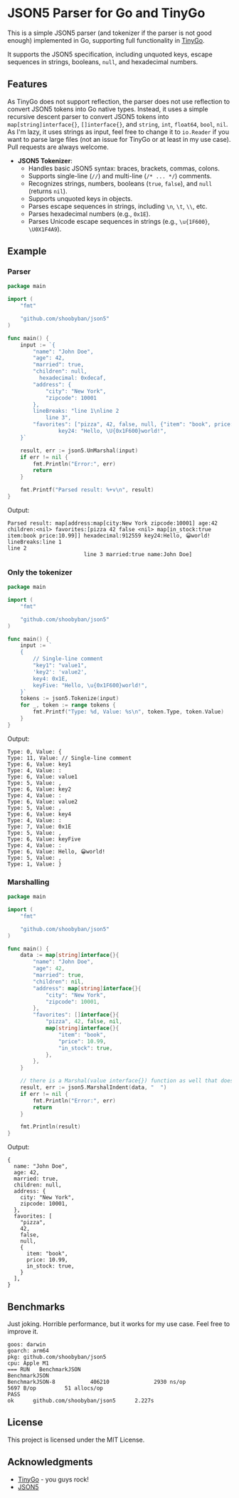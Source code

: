 # JSON5 Parser for Go and TinyGo

This is a simple JSON5 parser (and tokenizer if the parser is not good enough) implemented in Go, supporting full functionality in [TinyGo](https://tinygo.org/).

It supports the JSON5 specification, including unquoted keys, escape sequences in strings, booleans, `null`, and hexadecimal numbers.

## Features

As TinyGo does not support reflection, the parser does not use reflection to convert JSON5 tokens into Go native types. Instead, it uses a simple recursive descent parser to convert JSON5 tokens into `map[string]interface{}`, `[]interface{}`, and `string`, `int`, `float64`, `bool`, `nil`.
As I'm lazy, it uses strings as input, feel free to change it to `io.Reader` if you want to parse large files (not an issue for TinyGo or at least in my use case). Pull requests are always welcome.

- **JSON5 Tokenizer**:
  - Handles basic JSON5 syntax: braces, brackets, commas, colons.
  - Supports single-line (`//`) and multi-line (`/* ... */`) comments.
  - Recognizes strings, numbers, booleans (`true`, `false`), and `null` (returns `nil`).
  - Supports unquoted keys in objects.
  - Parses escape sequences in strings, including `\n`, `\t`, `\\`, etc.
  - Parses hexadecimal numbers (e.g., `0x1E`).
  - Parses Unicode escape sequences in strings (e.g., `\u{1F600}`, `\U0X1F4A9`).

## Example

### Parser

```go
package main

import (
	"fmt"

	"github.com/shoobyban/json5"
)

func main() {
	input := `{
		"name": "John Doe", 
		"age": 42,
		"married": true, 
		"children": null, 
		  hexadecimal: 0xdecaf,
		"address": {
			"city": "New York",
			"zipcode": 10001
		},
		lineBreaks: "line 1\nline 2
			line 3",
		"favorites": ["pizza", 42, false, null, {"item": "book", price: 10.99, "in_stock": true,}],
		        key24: "Hello, \U{0x1F600}world!",
	}`

	result, err := json5.UnMarshal(input)
	if err != nil {
		fmt.Println("Error:", err)
		return
	}

	fmt.Printf("Parsed result: %+v\n", result)
}
```

Output:
```
Parsed result: map[address:map[city:New York zipcode:10001] age:42 children:<nil> favorites:[pizza 42 false <nil> map[in_stock:true item:book price:10.99]] hexadecimal:912559 key24:Hello, 😀world! lineBreaks:line 1
line 2
                        line 3 married:true name:John Doe]
```

### Only the tokenizer

```go
package main

import (
	"fmt"

	"github.com/shoobyban/json5"
)

func main() {
	input := `
    {
        // Single-line comment
        "key1": "value1",
        'key2': 'value2',
        key4: 0x1E,
        keyFive: "Hello, \u{0x1F600}world!",
    }`
	tokens := json5.Tokenize(input)
	for _, token := range tokens {
		fmt.Printf("Type: %d, Value: %s\n", token.Type, token.Value)
	}
}
```
Output:
```
Type: 0, Value: {
Type: 11, Value: // Single-line comment
Type: 6, Value: key1
Type: 4, Value: :
Type: 6, Value: value1
Type: 5, Value: ,
Type: 6, Value: key2
Type: 4, Value: :
Type: 6, Value: value2
Type: 5, Value: ,
Type: 6, Value: key4
Type: 4, Value: :
Type: 7, Value: 0x1E
Type: 5, Value: ,
Type: 6, Value: keyFive
Type: 4, Value: :
Type: 6, Value: Hello, 😀world!
Type: 5, Value: ,
Type: 1, Value: }
```

### Marshalling

```go
package main

import (
    "fmt"

    "github.com/shoobyban/json5"
)

func main() {
    data := map[string]interface{}{
        "name": "John Doe",
        "age": 42,
        "married": true,
        "children": nil,
        "address": map[string]interface{}{
            "city": "New York",
            "zipcode": 10001,
        },
        "favorites": []interface{}{
            "pizza", 42, false, nil,
            map[string]interface{}{
                "item": "book",
                "price": 10.99,
                "in_stock": true,
            },
        },
    }

    // there is a Marshal(value interface{}) function as well that does not indent the output
    result, err := json5.MarshalIndent(data, "  ")
    if err != nil {
        fmt.Println("Error:", err)
        return
    }

    fmt.Println(result)
}
```

Output:
```
{
  name: "John Doe",
  age: 42,
  married: true,
  children: null,
  address: {
    city: "New York",
    zipcode: 10001,
  },
  favorites: [
    "pizza", 
    42, 
    false, 
    null, 
    {
      item: "book",
      price: 10.99,
      in_stock: true,
    }
  ],
}
```

## Benchmarks

Just joking. Horrible performance, but it works for my use case. Feel free to improve it.

```
goos: darwin
goarch: arm64
pkg: github.com/shoobyban/json5
cpu: Apple M1
=== RUN   BenchmarkJSON
BenchmarkJSON
BenchmarkJSON-8           406210              2930 ns/op            5697 B/op         51 allocs/op
PASS
ok      github.com/shoobyban/json5      2.227s
```

## License

This project is licensed under the MIT License.

## Acknowledgments

- [TinyGo](https://tinygo.org/) - you guys rock!
- [JSON5](https://json5.org/)
